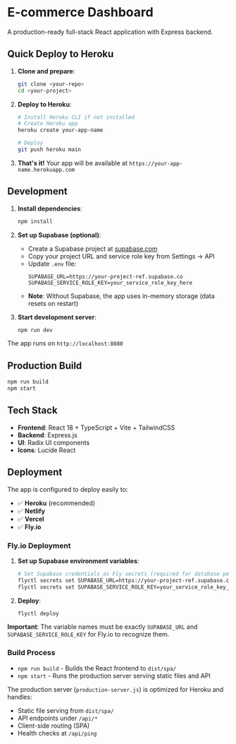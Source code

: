 # E-commerce Dashboard

A production-ready full-stack React application with Express backend.

## Quick Deploy to Heroku

1. **Clone and prepare**:

   ```bash
   git clone <your-repo>
   cd <your-project>
   ```

2. **Deploy to Heroku**:

   ```bash
   # Install Heroku CLI if not installed
   # Create Heroku app
   heroku create your-app-name

   # Deploy
   git push heroku main
   ```

3. **That's it!** Your app will be available at `https://your-app-name.herokuapp.com`

## Development

1. **Install dependencies**:

   ```bash
   npm install
   ```

2. **Set up Supabase (optional)**:
   - Create a Supabase project at [supabase.com](https://supabase.com)
   - Copy your project URL and service role key from Settings → API
   - Update `.env` file:
     ```env
     SUPABASE_URL=https://your-project-ref.supabase.co
     SUPABASE_SERVICE_ROLE_KEY=your_service_role_key_here
     ```
   - **Note**: Without Supabase, the app uses in-memory storage (data resets on restart)

3. **Start development server**:
   ```bash
   npm run dev
   ```

The app runs on `http://localhost:8080`

## Production Build

```bash
npm run build
npm start
```

## Tech Stack

- **Frontend**: React 18 + TypeScript + Vite + TailwindCSS
- **Backend**: Express.js
- **UI**: Radix UI components
- **Icons**: Lucide React

## Deployment

The app is configured to deploy easily to:

- ✅ **Heroku** (recommended)
- ✅ **Netlify**
- ✅ **Vercel**
- ✅ **Fly.io**

### Fly.io Deployment

1. **Set up Supabase environment variables**:

   ```bash
   # Set Supabase credentials as Fly secrets (required for database persistence)
   flyctl secrets set SUPABASE_URL=https://your-project-ref.supabase.co
   flyctl secrets set SUPABASE_SERVICE_ROLE_KEY=your_service_role_key_here
   ```

2. **Deploy**:
   ```bash
   flyctl deploy
   ```

**Important**: The variable names must be exactly `SUPABASE_URL` and `SUPABASE_SERVICE_ROLE_KEY` for Fly.io to recognize them.

### Build Process

- `npm run build` - Builds the React frontend to `dist/spa/`
- `npm start` - Runs the production server serving static files and API

The production server (`production-server.js`) is optimized for Heroku and handles:

- Static file serving from `dist/spa/`
- API endpoints under `/api/*`
- Client-side routing (SPA)
- Health checks at `/api/ping`
